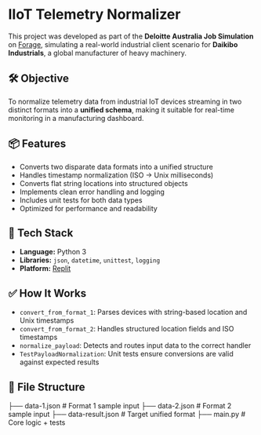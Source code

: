 # IIoT Telemetry Normalizer

This project was developed as part of the **Deloitte Australia Job Simulation** on [Forage](https://www.theforage.com/), simulating a real-world industrial client scenario for **Daikibo Industrials**, a global manufacturer of heavy machinery.

## 🛠️ Objective

To normalize telemetry data from industrial IoT devices streaming in two distinct formats into a **unified schema**, making it suitable for real-time monitoring in a manufacturing dashboard.

## 📦 Features

- Converts two disparate data formats into a unified structure
- Handles timestamp normalization (ISO → Unix milliseconds)
- Converts flat string locations into structured objects
- Implements clean error handling and logging
- Includes unit tests for both data types
- Optimized for performance and readability

## 🧪 Tech Stack

- **Language:** Python 3  
- **Libraries:** `json`, `datetime`, `unittest`, `logging`  
- **Platform:** [Replit](https://replit.com/)

## ✅ How It Works

- `convert_from_format_1`: Parses devices with string-based location and Unix timestamps
- `convert_from_format_2`: Handles structured location fields and ISO timestamps
- `normalize_payload`: Detects and routes input data to the correct handler
- `TestPayloadNormalization`: Unit tests ensure conversions are valid against expected results

## 📂 File Structure
├── data-1.json # Format 1 sample input
├── data-2.json # Format 2 sample input
├── data-result.json # Target unified format
├── main.py # Core logic + tests
